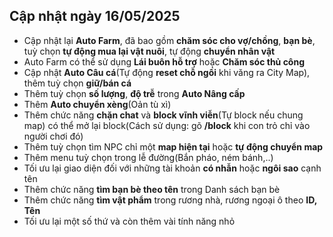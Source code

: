 ## Cập nhật ngày 16/05/2025

- Cập nhật lại **Auto Farm**, đã bao gồm **chăm sóc cho vợ/chồng**, **bạn bè**, tuỳ chọn **tự động mua lại vật nuôi**, tự động **chuyển nhân vật**
- Auto Farm có thể sử dụng **Lái buôn hỗ trợ** hoặc **Chăm sóc thủ công**
- Cập nhật **Auto Câu cá**(Tự động **reset chỗ ngồi** khi văng ra City Map), thêm tuỳ chọn **giữ/bán cá**
- Thêm tuỳ chọn **số lượng**, **độ trễ** trong **Auto Nâng cấp**
- Thêm **Auto chuyển xèng**(Oản tù xì)
- Thêm chức năng **chặn chat** và **block vĩnh viễn**(Tự block nếu chung map) có thể mở lại block(Cách sử dụng: gõ **/block** khi con trỏ chỉ vào người chơi đó)
- Thêm tuỳ chọn tìm NPC chỉ một **map hiện tại** hoặc **tự động chuyển map**
- Thêm menu tuỳ chọn trong lễ đường(Bắn pháo, ném bánh,..)
- Tối ưu lại giao diện đối với những tài khoản **có nhẫn** hoặc **ngôi sao** cạnh tên
- Thêm chức năng **tìm bạn bè theo tên** trong Danh sách bạn bè
- Thêm chức năng **tìm vật phẩm** trong rương nhà, rương ngoại ô theo **ID, Tên**
- Tối ưu lại một số thứ và còn thêm vài tính năng nhỏ